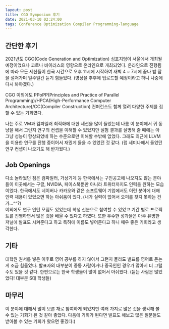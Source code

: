```yaml
---
layout: post
title: CGO Symposium 후기
date: 2021-03-10 02:24:00
tags: Conference Optimization Compiler Programming-language
---
```


## 간단한 후기

2021년도 CGO(Code Generation and Optimization) 심포지엄이 서울에서 개최될 예정이었으나 코로나 바이러스의 영향으로 온라인으로 개최되었다. 온라인으로 진행됨에 따라 모든 세션들이 한국 시간으로 오후 11시에 시작하여 새벽 4 ~ 7시에 끝나 밤 잠을 설쳐가며 일주일간 듣기 힘들었다. (영상을 추후에 업로드할 예정이라고 하니 나중에 다시 봐야겠다.)

CGO 이외에도 PPoPP(Principles and Practice of Parallel Programming)/HPCA(High-Performance Computer Architecture)/CC(Compiler Construction) 컨퍼런스도 함께 열려 다양한 주제를 접할 수 있는 기회였다.

나는 주로 VM과 컴파일러 최적화에 대한 세션을 많이 들었는데 나름 이 분야에서 귀 동냥을 해서 그런지 연구의 컨셉을 이해할 수 있었지만 실험 결과를 설명해 줄 때에는 아 그냥 성능이 향상되었네 하는 수준으로만 이해할 수밖에 없었다. 그래도 최근에 LLVM을 이용한 연구를 진행 중이어서 재밌게 들을 수 있었던 것 같다. (랩 세미나에서 들었던 연구 컨셉이 나오기도 해 반가웠다.)

## Job Openings
다소 놀라웠던 점은 컴파일러, 가상기계 등 한국에서는 구인공고에 나오지도 않는 분야들이 이곳에서는 구글, NVIDIA, 페이스북뿐만 아니라 트위터까지도 인력을 원하는 모습이었다. 한국에서도 네이버나 카카오와 같은 소프트웨어 기업에서도 이런 분야에 대해 인력 채용이 있었으면 하는 아쉬움이 있다. (내가 실력이 없어서 오퍼를 찾지 못하는 건가...^^?)\
이외에도 연구 인턴 모집도 있었는데 학생 신분으로 참여할 수 있었고 기간 별로 프로젝트를 진행하면서 많은 것을 배울 수 있다고 하였다. 또한 우수한 성과물은 아주 유명한 저널에 발표도 시켜준다고 하고 특허에 이름도 넣어준다고 하니 매우 좋은 기회라고 생각한다.

## 기타
대학원 원서를 넣은 이후로 영어 공부를 하지 않아서 그런지 몰라도 발표를 영어로 듣는 게 조금 힘들었다. 발표자의 대부분이 중동 사람이거나 중국인인 경우가 많아서 더 그럴 수도 있을 것 같다. 한편으로는 한국 학생들이 많이 없어서 아쉬웠다. (듣는 사람은 많았었다! 대부분 S대 학생들)

## 마무리
이 분야에 대해서 많이 모른 채로 참여하게 되었지만 여러 가지로 많은 것을 생각해 볼 수 있는 기회가 된 것 같아 좋았다. 다음에 기회가 된다면 발표도 해보고 많은 질문들도 받아볼 수 있는 기회가 왔으면 좋겠다:)